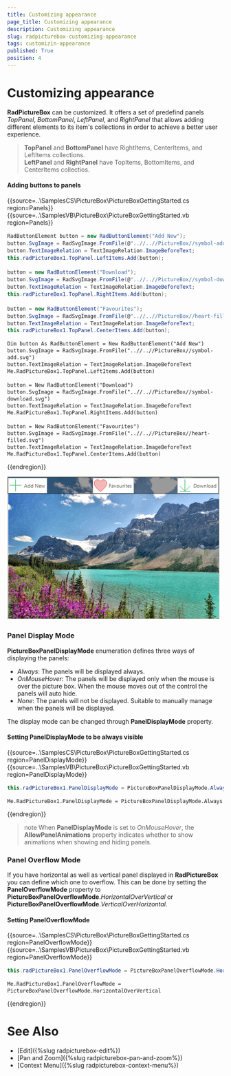 ```yaml
---
title: Customizing appearance
page_title: Customizing appearance
description: Customizing appearance
slug: radpicturebox-customizing-appearance
tags: customizin-appearance
published: True
position: 4
---
```


# Customizing appearance

**RadPictureBox** can be customized. It offers a set of predefind panels *TopPanel*, *BottomPanel*, *LeftPanel*, and *RightPanel* that allows adding different elements to its item's collections in order to achieve a better user experience. 

> **TopPanel** and **BottomPanel** have RightItems, CenterItems, and LeftItems collections.         
**LeftPanel** and **RightPanel** have TopItems, BottomItems, and CenterItems collectios.
>

#### Adding buttons to panels

{{source=..\SamplesCS\PictureBox\PictureBoxGettingStarted.cs region=Panels}} 
{{source=..\SamplesVB\PictureBox\PictureBoxGettingStarted.vb region=Panels}} 

````C#
RadButtonElement button = new RadButtonElement("Add New");
button.SvgImage = RadSvgImage.FromFile(@"..//..//PictureBox//symbol-add.svg");
button.TextImageRelation = TextImageRelation.ImageBeforeText;
this.radPictureBox1.TopPanel.LeftItems.Add(button);

button = new RadButtonElement("Download");
button.SvgImage = RadSvgImage.FromFile(@"..//..//PictureBox//symbol-download.svg");
button.TextImageRelation = TextImageRelation.ImageBeforeText;
this.radPictureBox1.TopPanel.RightItems.Add(button);

button = new RadButtonElement("Favourites");
button.SvgImage = RadSvgImage.FromFile(@"..//..//PictureBox//heart-filled.svg");
button.TextImageRelation = TextImageRelation.ImageBeforeText;
this.radPictureBox1.TopPanel.CenterItems.Add(button);

````
````VB.NET
Dim button As RadButtonElement = New RadButtonElement("Add New")
button.SvgImage = RadSvgImage.FromFile("..//..//PictureBox//symbol-add.svg")
button.TextImageRelation = TextImageRelation.ImageBeforeText
Me.RadPictureBox1.TopPanel.LeftItems.Add(button)

button = New RadButtonElement("Download")
button.SvgImage = RadSvgImage.FromFile("..//..//PictureBox//symbol-download.svg")
button.TextImageRelation = TextImageRelation.ImageBeforeText
Me.RadPictureBox1.TopPanel.RightItems.Add(button)

button = New RadButtonElement("Favourites")
button.SvgImage = RadSvgImage.FromFile("..//..//PictureBox//heart-filled.svg")
button.TextImageRelation = TextImageRelation.ImageBeforeText
Me.RadPictureBox1.TopPanel.CenterItems.Add(button)

````

{{endregion}}


![picturebox-getting-started3](images/customizing-appearance001.png)

### Panel Display Mode

**PictureBoxPanelDisplayMode** enumeration defines three ways of displaying the panels: 
- *Always*: The panels will be displayed always.
- *OnMouseHover*: The panels will be displayed only when the mouse is over the picture box. When the mouse moves out of the control the panels will auto hide.
- *None*: The panels will not be displayed. Suitable to manually manage when the panels will be displayed.

The display mode can be changed through **PanelDisplayMode** property.

#### Setting PanelDisplayMode to be always visible

{{source=..\SamplesCS\PictureBox\PictureBoxGettingStarted.cs region=PanelDisplayMode}} 
{{source=..\SamplesVB\PictureBox\PictureBoxGettingStarted.vb region=PanelDisplayMode}} 

````C#
this.radPictureBox1.PanelDisplayMode = PictureBoxPanelDisplayMode.Always;

````
````VB.NET
Me.RadPictureBox1.PanelDisplayMode = PictureBoxPanelDisplayMode.Always

````

{{endregion}}

>note When **PanelDisplayMode** is set to *OnMouseHover*, the **AllowPanelAnimations** property indicates whether to show animations when showing and hiding panels.

### Panel Overflow Mode 

If you have horizontal as well as vertical panel displayed in **RadPictureBox** you can define which one to overflow. This can be done by setting the **PanelOverflowMode** property to **PictureBoxPanelOverflowMode**.*HorizontalOverVertical* or **PictureBoxPanelOverflowMode**.*VerticalOverHorizontal*.

#### Setting PanelOverflowMode

{{source=..\SamplesCS\PictureBox\PictureBoxGettingStarted.cs region=PanelOverflowMode}} 
{{source=..\SamplesVB\PictureBox\PictureBoxGettingStarted.vb region=PanelOverflowMode}} 

````C#
this.radPictureBox1.PanelOverflowMode = PictureBoxPanelOverflowMode.HorizontalOverVertical;

````
````VB.NET
Me.RadPictureBox1.PanelOverflowMode = PictureBoxPanelOverflowMode.HorizontalOverVertical

````

{{endregion}}


# See Also

* [Edit]({%slug radpicturebox-edit%})
* [Pan and Zoom]({%slug radpicturebox-pan-and-zoom%})
* [Context Menu]({%slug radpicturebox-context-menu%})


